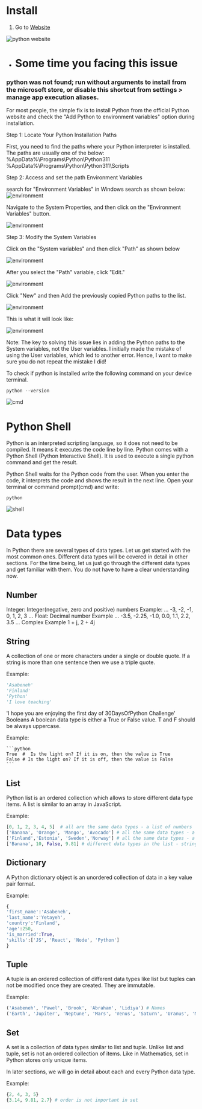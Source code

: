
# Install
1. Go to [Website](https://www.python.org)
 <img src="https://raw.githubusercontent.com/Asabeneh/30-Days-Of-Python/master/images/installing_on_macOS.png" alt="python website">

 - # Some time you facing this issue
  ### python was not found; run without arguments to install from the microsoft store, or disable this shortcut from settings > manage app execution aliases.

For most people, the simple fix is to install Python from the official Python website and check the "Add Python to environment variables" option during installation.

Step 1: Locate Your Python Installation Paths

First, you need to find the paths where your Python interpreter is installed. The paths are usually one of the below:
%AppData%\Programs\Python\Python311
%AppData%\Programs\Python\Python311\Scripts

Step 2: Access and set the path Environment Variables
 
 search for "Environment Variables" in Windows search as shown below:
 <img src="https://cwh-full-next-space.fra1.cdn.digitaloceanspaces.com/blogpost/solving-python-not-found/step-1-search-for-environment-variables.png" alt="environment">

 Navigate to the System Properties, and then click on the "Environment Variables" button.

<img src="https://cwh-full-next-space.fra1.cdn.digitaloceanspaces.com/blogpost/solving-python-not-found/step2-system-properties.png" alt="environment">

Step 3: Modify the System Variables

Click on the "System variables" and then click "Path" as shown below

<img src="https://cwh-full-next-space.fra1.cdn.digitaloceanspaces.com/blogpost/solving-python-not-found/step3-system-variable.png" alt="environment">

After you select the "Path" variable, click "Edit."

<img src="https://cwh-full-next-space.fra1.cdn.digitaloceanspaces.com/blogpost/solving-python-not-found/step4-edit-system-variable.png" alt="environment">

Click "New" and then Add the previously copied Python paths to the list.

<img src="https://cwh-full-next-space.fra1.cdn.digitaloceanspaces.com/blogpost/solving-python-not-found/step-5-click-new.png" alt="environment">

This is what it will look like:

<img src="https://cwh-full-next-space.fra1.cdn.digitaloceanspaces.com/blogpost/solving-python-not-found/edit-environment-variable-dialogue.png" alt="environment">

Note: The key to solving this issue lies in adding the Python paths to the System variables, not the User variables. I initially made the mistake of using the User variables, which led to another error. Hence, I want to make sure you do not repeat the mistake I did!

To check if python is installed write the following command on your device terminal.

```
python --version  
``` 
<img src="https://raw.githubusercontent.com/Asabeneh/30-Days-Of-Python/master/images/python_versio.png" alt="cmd">


# Python Shell
Python is an interpreted scripting language, so it does not need to be compiled. It means it executes the code line by line. Python comes with a Python Shell (Python Interactive Shell). It is used to execute a single python command and get the result.

Python Shell waits for the Python code from the user. When you enter the code, it interprets the code and shows the result in the next line. Open your terminal or command prompt(cmd) and write:
```
python
```
<img src="https://raw.githubusercontent.com/Asabeneh/30-Days-Of-Python/master/images/adding_on_python_shell.png" alt="shell">

# Data types
In Python there are several types of data types. Let us get started with the most common ones. Different data types will be covered in detail in other sections. For the time being, let us just go through the different data types and get familiar with them. You do not have to have a clear understanding now.

## Number

Integer: Integer(negative, zero and positive) numbers Example: ... -3, -2, -1, 0, 1, 2, 3 ...
Float: Decimal number Example ... -3.5, -2.25, -1.0, 0.0, 1.1, 2.2, 3.5 ...
Complex Example 1 + j, 2 + 4j


## String

A collection of one or more characters under a single or double quote. If a string is more than one sentence then we use a triple quote.

Example:

```python
'Asabeneh'
'Finland'
'Python'
'I love teaching'
```
'I hope you are enjoying the first day of 30DaysOfPython Challenge'
Booleans
A boolean data type is either a True or False value. T and F should be always uppercase.

Example:

    ```python
    True  #  Is the light on? If it is on, then the value is True
    False # Is the light on? If it is off, then the value is False
    ```

## List

Python list is an ordered collection which allows to store different data type items. A list is similar to an array in JavaScript.

Example:

```python
[0, 1, 2, 3, 4, 5]  # all are the same data types - a list of numbers
['Banana', 'Orange', 'Mango', 'Avocado'] # all the same data types - a list of strings (fruits)
['Finland','Estonia', 'Sweden','Norway'] # all the same data types - a list of strings (countries)
['Banana', 10, False, 9.81] # different data types in the list - string, integer, boolean and float
```
## Dictionary

A Python dictionary object is an unordered collection of data in a key value pair format.

Example:

```python
{
'first_name':'Asabeneh',
'last_name':'Yetayeh',
'country':'Finland', 
'age':250, 
'is_married':True,
'skills':['JS', 'React', 'Node', 'Python']
}
```
## Tuple

A tuple is an ordered collection of different data types like list but tuples can not be modified once they are created. They are immutable.

Example:

```python
('Asabeneh', 'Pawel', 'Brook', 'Abraham', 'Lidiya') # Names
('Earth', 'Jupiter', 'Neptune', 'Mars', 'Venus', 'Saturn', 'Uranus', 'Mercury') # planets
```

## Set

A set is a collection of data types similar to list and tuple. Unlike list and tuple, set is not an ordered collection of items. Like in Mathematics, set in Python stores only unique items.

In later sections, we will go in detail about each and every Python data type.

Example:

```python
{2, 4, 3, 5}
{3.14, 9.81, 2.7} # order is not important in set
```

